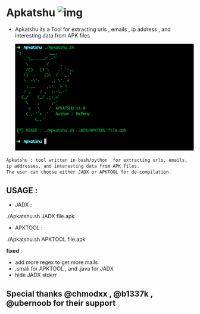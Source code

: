 # Apkatshu ![img](https://img.shields.io/badge/python-v2-green.svg?style=for-the-badge)

- Apkatshu its a Tool for extracting urls , emails , ip address , and interesting data from APK files

  <img src="img/Apkatshu.png" alt="apkatshu">

```text
Apkatshu : tool written in bash/python  for extracting urls, emails, ip addresses, and interesting data from APK files. 
The user can choose either JADX or APKTOOL for de-compilation.
```

## USAGE :
- JADX : 

./Apkatshu.sh JADX file.apk

- APKTOOL : 

./Apkatshu.sh APKTOOL file.apk

**fixed** :

- add more regex to get more mails 
- .smali for APKTOOL , and .java for JADX
- hide JADX stderr


## Special thanks @chmodxx , @b1337k , @ubernoob for their support
